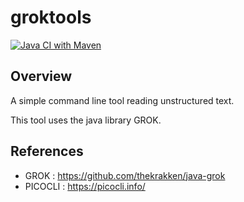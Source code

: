# groktools

[![Java CI with Maven](https://github.com/bernhardhuber/groktools/actions/workflows/maven.yml/badge.svg)](https://github.com/bernhardhuber/groktools/actions/workflows/maven.yml)

## Overview

A simple command line tool reading unstructured text.

This tool uses the java library GROK.

## References

* GROK : https://github.com/thekrakken/java-grok
* PICOCLI : https://picocli.info/
